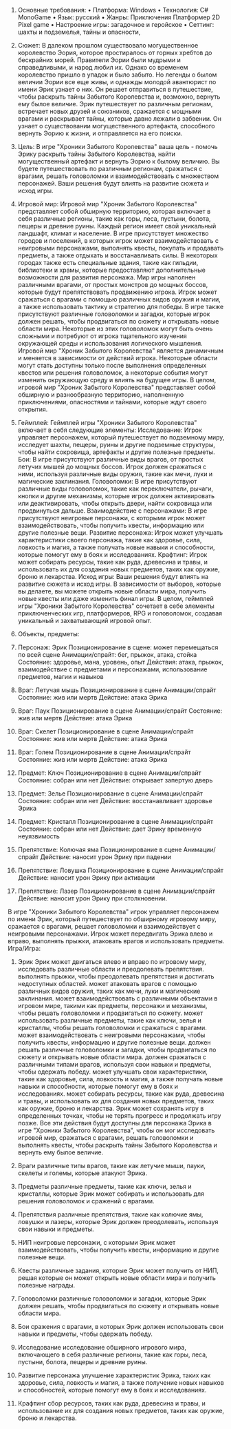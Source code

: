 1.	Основные требования:
•	Платформа: Windows
•	Технология: С# MonoGame
•	Язык: русский
•	Жанры: Приключения Платформер 2D Pixel game
•	Настроение игры: загадочное и геройское
•	Сеттинг: шахты и подземелья, тайны и опасности,

2.	Сюжет:
В далеком прошлом существовало могущественное королевство Эория, которое простиралось от горных хребтов до бескрайних морей. Правители Эории были мудрыми и справедливыми, и народ любил их. Однако со временем королевство пришло в упадок и было забыто.
Но легенды о былом величии Эории все еще живы, и однажды молодой авантюрист по имени Эрик узнает о них. Он решает отправиться в путешествие, чтобы раскрыть тайны Забытого Королевства и, возможно, вернуть ему былое величие.
Эрик путешествует по различным регионам, встречает новых друзей и союзников, сражается с мощными врагами и раскрывает тайны, которые давно лежали в забвении. Он узнает о существовании могущественного артефакта, способного вернуть Эорию к жизни, и отправляется на его поиски.

3.	Цель:
В игре "Хроники Забытого Королевства" ваша цель - помочь Эрику раскрыть тайны Забытого Королевства, найти могущественный артефакт и вернуть Эорию к былому величию. Вы будете путешествовать по различным регионам, сражаться с врагами, решать головоломки и взаимодействовать с множеством персонажей. Ваши решения будут влиять на развитие сюжета и исход игры.

4.	Игровой мир:
Игровой мир "Хроник Забытого Королевства" представляет собой обширную территорию, которая включает в себя различные регионы, такие как горы, леса, пустыни, болота, пещеры и древние руины. Каждый регион имеет свой уникальный ландшафт, климат и население.
В игре присутствует множество городов и поселений, в которых игрок может взаимодействовать с неигровыми персонажами, выполнять квесты, покупать и продавать предметы, а также отдыхать и восстанавливать силы. В некоторых городах также есть специальные здания, такие как гильдии, библиотеки и храмы, которые предоставляют дополнительные возможности для развития персонажа.
Мир игры наполнен различными врагами, от простых монстров до мощных боссов, которые будут препятствовать продвижению игрока. Игрок может сражаться с врагами с помощью различных видов оружия и магии, а также использовать тактику и стратегию для победы.
В игре также присутствуют различные головоломки и загадки, которые игрок должен решать, чтобы продвигаться по сюжету и открывать новые области мира. Некоторые из этих головоломок могут быть очень сложными и потребуют от игрока тщательного изучения окружающей среды и использования логического мышления.
Игровой мир "Хроник Забытого Королевства" является динамичным и меняется в зависимости от действий игрока. Некоторые области могут стать доступны только после выполнения определенных квестов или решения головоломок, а некоторые события могут изменить окружающую среду и влиять на будущее игры.
В целом, игровой мир "Хроник Забытого Королевства" представляет собой обширную и разнообразную территорию, наполненную приключениями, опасностями и тайнами, которые ждут своего открытия.

5.	Геймплей:
Геймплей игры "Хроники Забытого Королевства" включает в себя следующие элементы:
Исследование: Игрок управляет персонажем, который путешествует по подземному миру, исследует шахты, пещеры, руины и другие подземные структуры, чтобы найти сокровища, артефакты и другие полезные предметы.
Бои: В игре присутствуют различные виды врагов, от простых летучих мышей до мощных боссов. Игрок должен сражаться с ними, используя различные виды оружия, такие как мечи, луки и магические заклинания.
Головоломки: В игре присутствуют различные виды головоломок, такие как переключатели, рычаги, кнопки и другие механизмы, которые игрок должен активировать или деактивировать, чтобы открыть двери, найти сокровища или продвинуться дальше.
Взаимодействие с персонажами: В игре присутствуют неигровые персонажи, с которыми игрок может взаимодействовать, чтобы получить квесты, информацию или другие полезные вещи.
Развитие персонажа: Игрок может улучшать характеристики своего персонажа, такие как здоровье, сила, ловкость и магия, а также получать новые навыки и способности, которые помогут ему в боях и исследованиях.
Крафтинг: Игрок может собирать ресурсы, такие как руда, древесина и травы, и использовать их для создания новых предметов, таких как оружие, броню и лекарства.
Исход игры: Ваши решения будут влиять на развитие сюжета и исход игры. В зависимости от выборов, которые вы делаете, вы можете открыть новые области мира, получить новые квесты или даже изменить финал игры.
В целом, геймплей игры "Хроники Забытого Королевства" сочетает в себе элементы приключенческих игр, платформеров, RPG и головоломок, создавая уникальный и захватывающий игровой опыт.

6.	Объекты, предметы:

1.	Персонаж: 
Эрик Позиционирование в сцене: может перемещаться по всей сцене 
Анимации/спрайт: бег, прыжок, атака, стойка 
Состояние: здоровье, мана, уровень, опыт 
Действия: атака, прыжок, взаимодействие с предметами и персонажами, использование предметов, магии и навыков

2.	Враг: Летучая мышь
Позиционирование в сцене
Анимации/спрайт
Состояние: жив или мертв
Действие: атака Эрика

3.	Враг: Паук
Позиционирование в сцене
Анимации/спрайт
Состояние: жив или мертв
Действие: атака Эрика

4.	Враг: Скелет
Позиционирование в сцене
Анимации/спрайт
Состояние: жив или мертв
Действие: атака Эрика

5.	Враг: Голем
Позиционирование в сцене
Анимации/спрайт
Состояние: жив или мертв
Действие: атака Эрика

6.	Предмет: Ключ
Позиционирование в сцене
Анимации/спрайт
Состояние: собран или нет
Действие: открывает запертую дверь

7.	Предмет: Зелье
Позиционирование в сцене
Анимации/спрайт
Состояние: собран или нет
Действие: восстанавливает здоровье Эрика

8.	Предмет: Кристалл
Позиционирование в сцене
Анимации/спрайт
Состояние: собран или нет
Действие: дает Эрику временную неуязвимость

9.	Препятствие: Колючая яма
Позиционирование в сцене
Анимации/спрайт
Действие: наносит урон Эрику при падении

10.	Препятствие: Ловушка
Позиционирование в сцене
Анимации/спрайт
Действие: наносит урон Эрику при активации

11.	Препятствие: Лазер
Позиционирование в сцене
Анимации/спрайт
Действие: наносит урон Эрику при столкновении.


В игре "Хроники Забытого Королевства" игрок управляет персонажем по имени Эрик, который путешествует по обширному игровому миру, сражается с врагами, решает головоломки и взаимодействует с неигровыми персонажами.
Игрок может передвигать Эрика влево и вправо, выполнять прыжки, атаковать врагов и использовать предметы. 
Игра/Игра:

1.	Эрик
Эрик может двигаться влево и вправо по игровому миру, исследовать различные области и преодолевать препятствия. выполнять прыжки, чтобы преодолевать препятствия и достигать недоступных областей. может атаковать врагов с помощью различных видов оружия, таких как мечи, луки и магические заклинания. может взаимодействовать с различными объектами в игровом мире, такими как предметы, персонажи и механизмы, чтобы решать головоломки и продвигаться по сюжету.
может использовать различные предметы, такие как ключи, зелья и кристаллы, чтобы решать головоломки и сражаться с врагами. может взаимодействовать с неигровыми персонажами, чтобы получить квесты, информацию и другие полезные вещи.
должен решать различные головоломки и загадки, чтобы продвигаться по сюжету и открывать новые области мира. должен сражаться с различными типами врагов, используя свои навыки и предметы, чтобы одержать победу. может улучшать свои характеристики, такие как здоровье, сила, ловкость и магия, а также получать новые навыки и способности, которые помогут ему в боях и исследованиях. может собирать ресурсы, такие как руда, древесина и травы, и использовать их для создания новых предметов, таких как оружие, броню и лекарства. Эрик может сохранять игру в определенных точках, чтобы не терять прогресс и продолжать игру позже.
Все эти действия будут доступны для персонажа Эрика в игре "Хроники Забытого Королевства", чтобы он мог исследовать игровой мир, сражаться с врагами, решать головоломки и выполнять квесты, чтобы раскрыть тайны Забытого Королевства и вернуть ему былое величие.

2.	Враги 
различные типы врагов, такие как летучие мыши, пауки, скелеты и големы, которые атакуют Эрика.

3.	Предметы 
различные предметы, такие как ключи, зелья и кристаллы, которые Эрик может собирать и использовать для решения головоломок и сражений с врагами.

4.	Препятствия 
различные препятствия, такие как колючие ямы, ловушки и лазеры, которые Эрик должен преодолевать, используя свои навыки и предметы.

5.	НИП
неигровые персонажи, с которыми Эрик может взаимодействовать, чтобы получить квесты, информацию и другие полезные вещи.

6.	Квесты 
 различные задания, которые Эрик может получить от НИП, решая которые он может открыть новые области мира и получить полезные награды.

7.	Головоломки 
 различные головоломки и загадки, которые Эрик должен решать, чтобы продвигаться по сюжету и открывать новые области мира.

8.	Бои 
 сражения с врагами, в которых Эрик должен использовать свои навыки и предметы, чтобы одержать победу.

9.	Исследование 
 исследование обширного игрового мира, включающего в себя различные регионы, такие как горы, леса, пустыни, болота, пещеры и древние руины.

10.	Развитие персонажа 
улучшение характеристик Эрика, таких как здоровье, сила, ловкость и магия, а также получение новых навыков и способностей, которые помогут ему в боях и исследованиях.

11.	Крафтинг 
 сбор ресурсов, таких как руда, древесина и травы, и использование их для создания новых предметов, таких как оружие, броню и лекарства.


